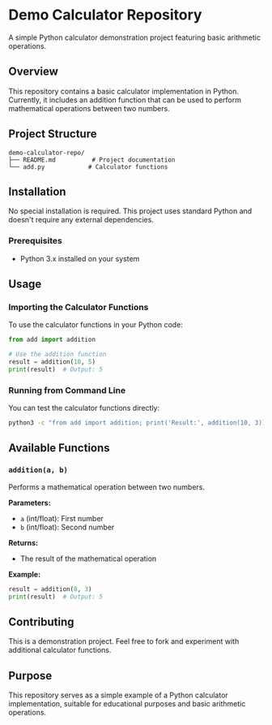 # Demo Calculator Repository

A simple Python calculator demonstration project featuring basic arithmetic operations.

## Overview

This repository contains a basic calculator implementation in Python. Currently, it includes an addition function that can be used to perform mathematical operations between two numbers.

## Project Structure

```
demo-calculator-repo/
├── README.md          # Project documentation
└── add.py            # Calculator functions
```

## Installation

No special installation is required. This project uses standard Python and doesn't require any external dependencies.

### Prerequisites

- Python 3.x installed on your system

## Usage

### Importing the Calculator Functions

To use the calculator functions in your Python code:

```python
from add import addition

# Use the addition function
result = addition(10, 5)
print(result)  # Output: 5
```

### Running from Command Line

You can test the calculator functions directly:

```bash
python3 -c "from add import addition; print('Result:', addition(10, 3))"
```

## Available Functions

### `addition(a, b)`

Performs a mathematical operation between two numbers.

**Parameters:**
- `a` (int/float): First number
- `b` (int/float): Second number

**Returns:**
- The result of the mathematical operation

**Example:**
```python
result = addition(8, 3)
print(result)  # Output: 5
```

## Contributing

This is a demonstration project. Feel free to fork and experiment with additional calculator functions.

## Purpose

This repository serves as a simple example of a Python calculator implementation, suitable for educational purposes and basic arithmetic operations.

